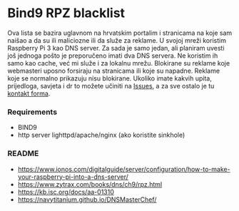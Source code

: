 # **Bind9 RPZ blacklist**
Ova lista se bazira uglavnom na hrvatskim portalim i stranicama na koje sam naišao a da su ili maliciozne ili da služe za reklame. U svojoj mreži koristim Raspberry Pi 3 kao DNS server. Za sada je samo jedan, ali planiram uvesti još jednoga pošto je preporučeno imati dva DNS servera. Ne koristim ih samo kao cache, već mi služe i za lokalnu mrežu. Blokirane su reklame koje webmasteri uposno forsiraju na stranicama ili koje su napadne. Reklame koje se normalno prikazuju nisu blokirane. Ukoliko imate kakvih upita, prijedloga, savjeta i dr to možete učiniti na [Issues](https://github.com/robi052/bind9-rpz/issues), a za sve ostalo je tu [kontakt forma](https://www.robertobilic.com/kontakt "Roberto Bilic Photography").

### **Requirements**
- BIND9
- http server lighttpd/apache/nginx (ako koristite sinkhole)

### **README**
- https://www.ionos.com/digitalguide/server/configuration/how-to-make-your-raspberry-pi-into-a-dns-server/
- https://www.zytrax.com/books/dns/ch9/rpz.html
- https://kb.isc.org/docs/aa-01310
- https://navytitanium.github.io/DNSMasterChef/
